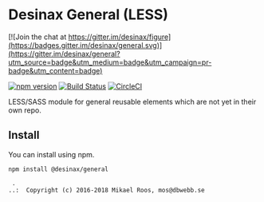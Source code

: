 Desinax General (LESS)
===============================

[![Join the chat at https://gitter.im/desinax/figure](https://badges.gitter.im/desinax/general.svg)](https://gitter.im/desinax/general?utm_source=badge&utm_medium=badge&utm_campaign=pr-badge&utm_content=badge)

[![npm version](https://badge.fury.io/js/%40desinax%2Fgeneral.svg)](https://badge.fury.io/js/%40desinax%2Fgeneral)
[![Build Status](https://travis-ci.org/desinax/general.svg?branch=master)](https://travis-ci.org/desinax/general)
[![CircleCI](https://circleci.com/gh/desinax/general.svg?style=svg)](https://circleci.com/gh/desinax/general)

LESS/SASS module for general reusable elements which are not yet in their own repo.



Install
-------------------------------

You can install using npm.

```text
npm install @desinax/general
```



```
 . 
..:  Copyright (c) 2016-2018 Mikael Roos, mos@dbwebb.se 
```
